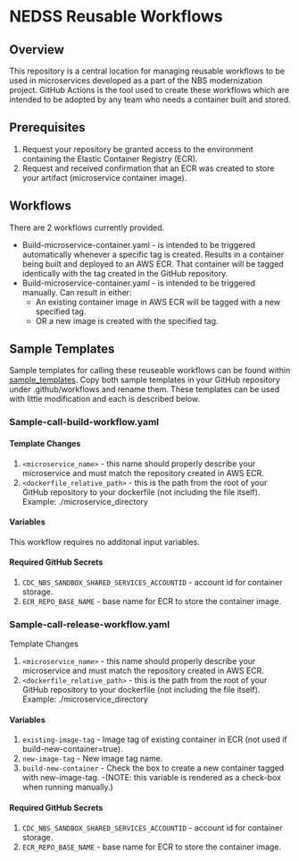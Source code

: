 # NEDSS Reusable Workflows
## Overview
This repository is a central location for managing reusable workflows to be used in microservices developed as a part of the NBS modernization project. GitHub Actions is the tool used to create these workflows which are intended to be adopted by any team who needs a container built and stored.

## Prerequisites
1. Request your repository be granted access to the environment containing the Elastic Container Registry (ECR).
2. Request and received confirmation that an ECR was created to store your artifact (microservice container image).

## Workflows
There are 2 workflows currently provided.
- Build-microservice-container.yaml - is intended to be triggered automatically whenever a specific tag is created. Results in a container being built and deployed to an AWS ECR. That container will be tagged identically with the tag created in the GitHub repository.
- Build-microservice-container.yaml - is intended to be triggered manually. Can result in either:
  - An existing container image in AWS ECR will be tagged with a new specified tag.
  - OR a new image is created with the specified tag.

## Sample Templates
Sample templates for calling these reuseable workflows can be found within [sample_templates](./sample_templates/). Copy both sample templates in your GitHub repository under .github/workflows and rename them. These templates can be used with little modification and each is described below.

### Sample-call-build-workflow.yaml
#### Template Changes
1. `<microservice_name>` - this name should properly describe your microservice and must match the repository created in AWS ECR.
2. `<dockerfile_relative_path>` - this is the path from the root of your GitHub repository to your dockerfile (not including the file itself). Example: ./microservice_directory

#### Variables
This workflow requires no additonal input variables.

#### Required GitHub Secrets
1. `CDC_NBS_SANDBOX_SHARED_SERVICES_ACCOUNTID` - account id for container storage.
2. `ECR_REPO_BASE_NAME` - base name for ECR to store the container image.

### Sample-call-release-workflow.yaml
Template Changes
1. `<microservice_name>` - this name should properly describe your microservice and must match the repository created in AWS ECR.
2. `<dockerfile_relative_path>` - this is the path from the root of your GitHub repository to your dockerfile (not including the file itself). Example: ./microservice_directory

#### Variables
1. `existing-image-tag` - Image tag of existing container in ECR (not used if build-new-container=true).
2. `new-image-tag` - New image tag name.
3. `build-new-container` - Check the box to create a new container tagged with new-image-tag. 
   -(NOTE: this variable is rendered as a check-box when running manually.)

#### Required GitHub Secrets
1. `CDC_NBS_SANDBOX_SHARED_SERVICES_ACCOUNTID` - account id for container storage.
2. `ECR_REPO_BASE_NAME` - base name for ECR to store the container image.
